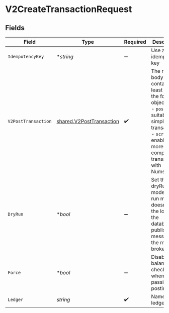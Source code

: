 # V2CreateTransactionRequest


## Fields

| Field                                                                                                                                                                                  | Type                                                                                                                                                                                   | Required                                                                                                                                                                               | Description                                                                                                                                                                            | Example                                                                                                                                                                                |
| -------------------------------------------------------------------------------------------------------------------------------------------------------------------------------------- | -------------------------------------------------------------------------------------------------------------------------------------------------------------------------------------- | -------------------------------------------------------------------------------------------------------------------------------------------------------------------------------------- | -------------------------------------------------------------------------------------------------------------------------------------------------------------------------------------- | -------------------------------------------------------------------------------------------------------------------------------------------------------------------------------------- |
| `IdempotencyKey`                                                                                                                                                                       | **string*                                                                                                                                                                              | :heavy_minus_sign:                                                                                                                                                                     | Use an idempotency key                                                                                                                                                                 |                                                                                                                                                                                        |
| `V2PostTransaction`                                                                                                                                                                    | [shared.V2PostTransaction](../../../pkg/models/shared/v2posttransaction.md)                                                                                                            | :heavy_check_mark:                                                                                                                                                                     | The request body must contain at least one of the following objects:<br/>  - `postings`: suitable for simple transactions<br/>  - `script`: enabling more complex transactions with Numscript<br/> |                                                                                                                                                                                        |
| `DryRun`                                                                                                                                                                               | **bool*                                                                                                                                                                                | :heavy_minus_sign:                                                                                                                                                                     | Set the dryRun mode. dry run mode doesn't add the logs to the database or publish a message to the message broker.                                                                     | true                                                                                                                                                                                   |
| `Force`                                                                                                                                                                                | **bool*                                                                                                                                                                                | :heavy_minus_sign:                                                                                                                                                                     | Disable balance checks when passing postings                                                                                                                                           | true                                                                                                                                                                                   |
| `Ledger`                                                                                                                                                                               | *string*                                                                                                                                                                               | :heavy_check_mark:                                                                                                                                                                     | Name of the ledger.                                                                                                                                                                    | ledger001                                                                                                                                                                              |
